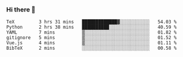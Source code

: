 ### Hi there 👋

<!--
**gustavkrist/gustavkrist** is a ✨ _special_ ✨ repository because its `README.md` (this file) appears on your GitHub profile.

Here are some ideas to get you started:

- 🔭 I’m currently working on ...
- 🌱 I’m currently learning ...
- 👯 I’m looking to collaborate on ...
- 🤔 I’m looking for help with ...
- 💬 Ask me about ...
- 📫 How to reach me: ...
- 😄 Pronouns: ...
- ⚡ Fun fact: ...
-->

<!--START_SECTION:waka-->

```text
TeX         3 hrs 31 mins   █████████████▓░░░░░░░░░░░   54.03 %
Python      2 hrs 38 mins   ██████████░░░░░░░░░░░░░░░   40.59 %
YAML        7 mins          ▒░░░░░░░░░░░░░░░░░░░░░░░░   01.82 %
gitignore   5 mins          ▒░░░░░░░░░░░░░░░░░░░░░░░░   01.52 %
Vue.js      4 mins          ▒░░░░░░░░░░░░░░░░░░░░░░░░   01.11 %
BibTeX      2 mins          ░░░░░░░░░░░░░░░░░░░░░░░░░   00.58 %
```

<!--END_SECTION:waka-->
